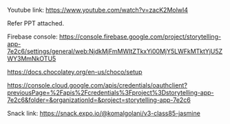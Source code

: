 Youtube link:
https://www.youtube.com/watch?v=zacK2MolwI4

Refer PPT attached.

Firebase console:
https://console.firebase.google.com/project/storytelling-app-7e2c6/settings/general/web:NjdkMjFmMWItZTkxYi00MjY5LWFkMTktYjU5ZWY3MmNkOTU5

https://docs.chocolatey.org/en-us/choco/setup

https://console.cloud.google.com/apis/credentials/oauthclient?previousPage=%2Fapis%2Fcredentials%3Fproject%3Dstorytelling-app-7e2c6&folder=&organizationId=&project=storytelling-app-7e2c6


Snack link:
https://snack.expo.io/@komalgolani/v3-class85-jasmine
